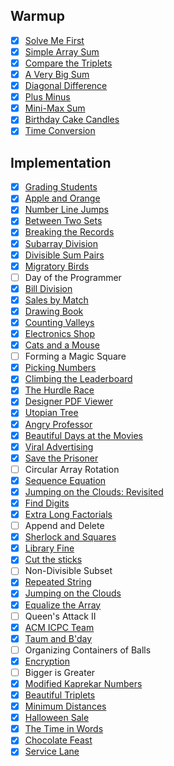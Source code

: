 ## Warmup

- [x] [Solve Me First](https://github.com/rdvnabay/hackerrank-algorithms/blob/master/Warmup/Solutions/SolveMeFirst.cs)
- [x] [Simple Array Sum](https://github.com/rdvnabay/hackerrank-algorithms/blob/master/Warmup/Solutions/SimpleArraySum.cs) 
- [x] [Compare the Triplets](https://github.com/rdvnabay/hackerrank-algorithms/blob/master/Warmup/Solutions/CompareTheTriplets.cs)
- [x] [A Very Big Sum](https://github.com/rdvnabay/hackerrank-algorithms/blob/master/Warmup/Solutions/AVeryBigSum.cs) 
- [x] [Diagonal Difference](https://github.com/rdvnabay/hackerrank-algorithms/blob/master/Warmup/Solutions/DiagonalDifference.cs)
- [x] [Plus Minus](https://github.com/rdvnabay/hackerrank-algorithms/blob/master/Warmup/Solutions/PlusMinus.cs)
- [x] [Mini-Max Sum](https://github.com/rdvnabay/hackerrank-algorithms/blob/master/Warmup/Solutions/MiniMaxSum.cs)
- [x] [Birthday Cake Candles](https://github.com/rdvnabay/hackerrank-algorithms/blob/master/Warmup/Solutions/BirthdayCakeCandles.cs)
- [x] [Time Conversion](https://github.com/rdvnabay/hackerrank-algorithms/blob/master/Warmup/Solutions/TimeConversion.cs)

## Implementation

- [x] [Grading Students](https://github.com/rdvnabay/hackerrank-algorithms/blob/master/Implementation/Solutions/Solutions/GradingStudents.cs)     
- [x] [Apple and Orange](https://github.com/rdvnabay/hackerrank-algorithms/blob/master/Implementation/Solutions/AppleAndOrange.cs)     
- [x] [Number Line Jumps](https://github.com/rdvnabay/hackerrank-algorithms/blob/master/Implementation/Solutions/NumberLineJumps.cs)    
- [x] [Between Two Sets](https://github.com/rdvnabay/hackerrank-algorithms/blob/master/Implementation/Solutions/BetweenTwoSets.cs)     
- [x] [Breaking the Records](https://github.com/rdvnabay/hackerrank-algorithms/blob/master/Implementation/Solutions/BreakingTheRecords.cs) 
- [x] [Subarray Division](https://github.com/rdvnabay/hackerrank-algorithms/blob/master/Implementation/Solutions/SubarrayDivision.cs)    
- [x] [Divisible Sum Pairs](https://github.com/rdvnabay/hackerrank-algorithms/blob/master/Implementation/Solutions/DivisibleSumPairs.cs)  
- [x] [Migratory Birds](https://github.com/rdvnabay/hackerrank-algorithms/blob/master/Implementation/Solutions/MigratoryBirds.cs)      
- [ ] Day of the Programmer
- [x] [Bill Division](https://github.com/rdvnabay/hackerrank-algorithms/blob/master/Implementation/Solutions/BillDivision.cs)
- [x] [Sales by Match](https://github.com/rdvnabay/hackerrank-algorithms/blob/master/Implementation/Solutions/SalesByMatch.cs)
- [x] [Drawing Book](https://github.com/rdvnabay/hackerrank-algorithms/blob/master/Implementation/Solutions/DrawingBook.cs) 
- [x] [Counting Valleys](https://github.com/rdvnabay/hackerrank-algorithms/blob/master/Implementation/Solutions/CountingValleys.cs)
- [x] [Electronics Shop](https://github.com/rdvnabay/hackerrank-algorithms/blob/master/Implementation/Solutions/ElectronicsShop.cs)
- [x] [Cats and a Mouse](https://github.com/rdvnabay/hackerrank-algorithms/blob/master/Implementation/Solutions/CatsAndAMouse.cs)
- [ ] Forming a Magic Square
- [x] [Picking Numbers](https://github.com/rdvnabay/hackerrank-algorithms/blob/master/Implementation/Solutions/PickingNumbers.cs)
- [x] [Climbing the Leaderboard](https://github.com/rdvnabay/hackerrank-algorithms/blob/master/Implementation/Solutions/ClimbingTheLeaderboard.cs)
- [x] [The Hurdle Race](https://github.com/rdvnabay/hackerrank-algorithms/blob/master/Implementation/Solutions/TheHurdleRace.cs)
- [x] [Designer PDF Viewer](https://github.com/rdvnabay/hackerrank-algorithms/blob/master/Implementation/Solutions/DesignerPDFViewer.cs)
- [x] [Utopian Tree](https://github.com/rdvnabay/hackerrank-algorithms/blob/master/Implementation/Solutions/UtopianTree.cs)
- [x] [Angry Professor](https://github.com/rdvnabay/hackerrank-algorithms/blob/master/Implementation/Solutions/AngryProfessor.cs)
- [x] [Beautiful Days at the Movies](https://github.com/rdvnabay/hackerrank-algorithms/blob/master/Implementation/Solutions/BeautifulDaysAtTheMovies.cs)
- [x] [Viral Advertising](https://github.com/rdvnabay/hackerrank-algorithms/blob/master/Implementation/Solutions/ViralAdvertising.cs)
- [x] [Save the Prisoner](https://github.com/rdvnabay/hackerrank-algorithms/blob/master/Implementation/Solutions/SaveThePrisoner.cs)
- [ ] Circular Array Rotation
- [x] [Sequence Equation](https://github.com/rdvnabay/hackerrank-algorithms/blob/master/Implementation/Solutions/SequenceEquation.cs)
- [x] [Jumping on the Clouds: Revisited](https://github.com/rdvnabay/hackerrank-algorithms/blob/master/Implementation/Solutions/JumpingOnTheCloudsRevisited.cs)
- [x] [Find Digits](https://github.com/rdvnabay/hackerrank-algorithms/blob/master/Implementation/Solutions/FindDigits.cs)
- [x] [Extra Long Factorials](https://github.com/rdvnabay/hackerrank-algorithms/blob/master/Implementation/Solutions/ExtraLongFactorials.cs)
- [ ] Append and Delete
- [x] [Sherlock and Squares](https://github.com/rdvnabay/hackerrank-algorithms/blob/master/Implementation/Solutions/SherlockAndSquares.cs)
- [x] [Library Fine](https://github.com/rdvnabay/hackerrank-algorithms/blob/master/Implementation/Solutions/LibraryFine.cs)
- [x] [Cut the sticks](https://github.com/rdvnabay/hackerrank-algorithms/blob/master/Implementation/Solutions/CutTheSticks.cs)
- [ ] Non-Divisible Subset
- [x] [Repeated String](https://github.com/rdvnabay/hackerrank-algorithms/blob/master/Implementation/Solutions/RepeatedString.cs)
- [x] [Jumping on the Clouds](https://github.com/rdvnabay/hackerrank-algorithms/blob/master/Implementation/Solutions/JumpingOnTheClouds.cs)
- [x] [Equalize the Array](https://github.com/rdvnabay/hackerrank-algorithms/blob/master/Implementation/Solutions/EqualizeTheArray.cs)
- [ ] Queen's Attack II
- [x] [ACM ICPC Team](https://github.com/rdvnabay/hackerrank-algorithms/blob/master/Implementation/Solutions/ACM_ICPCTeam.cs)
- [x] [Taum and B'day](https://github.com/rdvnabay/hackerrank-algorithms/blob/master/Implementation/Solutions/TaumAndBday.cs)
- [ ] Organizing Containers of Balls
- [x] [Encryption](https://github.com/rdvnabay/hackerrank-algorithms/blob/master/Implementation/Solutions/Encryption.cs)
- [ ] Bigger is Greater
- [x] [Modified Kaprekar Numbers](https://github.com/rdvnabay/hackerrank-algorithms/blob/master/Implementation/Solutions/ModifiedKaprekarNumbers.cs)
- [x] [Beautiful Triplets](https://github.com/rdvnabay/hackerrank-algorithms/blob/master/Implementation/Solutions/BeautifulTriplets.cs)
- [x] [Minimum Distances](https://github.com/rdvnabay/hackerrank-algorithms/blob/master/Implementation/Solutions/MinimumDistances.cs)
- [x] [Halloween Sale](https://github.com/rdvnabay/hackerrank-algorithms/blob/master/Implementation/Solutions/HalloweenSale.cs)
- [x] [The Time in Words](https://github.com/rdvnabay/hackerrank-algorithms/blob/master/Implementation/Solutions/TheTimeInWords.cs)
- [x] [Chocolate Feast](https://github.com/rdvnabay/hackerrank-algorithms/blob/master/Implementation/Solutions/ChocolateFeast.cs)
- [x] [Service Lane](https://github.com/rdvnabay/hackerrank-algorithms/blob/master/Implementation/Solutions/ServiceLane.cs)
